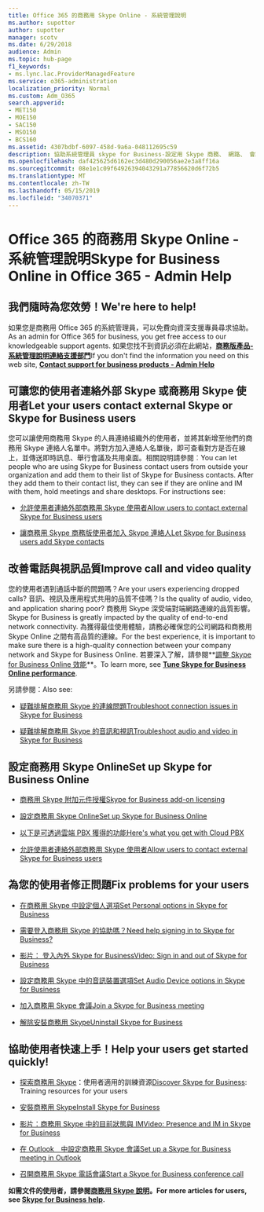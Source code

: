 ```yaml
---
title: Office 365 的商務用 Skype Online - 系統管理說明
ms.author: supotter
author: supotter
manager: scotv
ms.date: 6/29/2018
audience: Admin
ms.topic: hub-page
f1_keywords:
- ms.lync.lac.ProviderManagedFeature
ms.service: o365-administration
localization_priority: Normal
ms.custom: Adm_O365
search.appverid:
- MET150
- MOE150
- SAC150
- MSO150
- BCS160
ms.assetid: 4307bdbf-6097-458d-9a6a-048112695c59
description: 協助系統管理員 skype for Business-設定用 Skype 商務、 網路、 會議及 IM、 及外部使用者的存取權。 設定、 進行疑難排解，並檢視流量報告。
ms.openlocfilehash: daf425625d6162ec3d480d290056ae2e3a8ff16a
ms.sourcegitcommit: 08e1e1c09f64926394043291a77856620d6f72b5
ms.translationtype: MT
ms.contentlocale: zh-TW
ms.lasthandoff: 05/15/2019
ms.locfileid: "34070371"
---
```

# <a name="skype-for-business-online-in-office-365---admin-help"></a><span data-ttu-id="9e7fe-104">Office 365 的商務用 Skype Online - 系統管理說明</span><span class="sxs-lookup"><span data-stu-id="9e7fe-104">Skype for Business Online in Office 365 - Admin Help</span></span>

## <a name="were-here-to-help"></a><span data-ttu-id="9e7fe-105">我們隨時為您效勞！</span><span class="sxs-lookup"><span data-stu-id="9e7fe-105">We're here to help!</span></span>

<span data-ttu-id="9e7fe-106">如果您是商務用 Office 365 的系統管理員，可以免費向資深支援專員尋求協助。</span><span class="sxs-lookup"><span data-stu-id="9e7fe-106">As an admin for Office 365 for business, you get free access to our knowledgeable support agents.</span></span> <span data-ttu-id="9e7fe-107">如果您找不到資訊必須在此網站，**[商務版產品-系統管理說明連絡支援部門](https://support.office.com/article/32a17ca7-6fa0-4870-8a8d-e25ba4ccfd4b)**</span><span class="sxs-lookup"><span data-stu-id="9e7fe-107">If you don't find the information you need on this web site, **[Contact support for business products - Admin Help](https://support.office.com/article/32a17ca7-6fa0-4870-8a8d-e25ba4ccfd4b)**</span></span>
  
## <a name="let-your-users-contact-external-skype-or-skype-for-business-users"></a><span data-ttu-id="9e7fe-108">可讓您的使用者連絡外部 Skype 或商務用 Skype 使用者</span><span class="sxs-lookup"><span data-stu-id="9e7fe-108">Let your users contact external Skype or Skype for Business users</span></span>

<span data-ttu-id="9e7fe-p103">您可以讓使用商務用 Skype 的人員連絡組織外的使用者，並將其新增至他們的商務用 Skype 連絡人名單中。將對方加入連絡人名單後，即可查看對方是否在線上，並傳送即時訊息、舉行會議及共用桌面。相關說明請參閱︰</span><span class="sxs-lookup"><span data-stu-id="9e7fe-p103">You can let people who are using Skype for Business contact users from outside your organization and add them to their list of Skype for Business contacts. After they add them to their contact list, they can see if they are online and IM with them, hold meetings and share desktops. For instructions see:</span></span>
  
- [<span data-ttu-id="9e7fe-112">允許使用者連絡外部商務用 Skype 使用者</span><span class="sxs-lookup"><span data-stu-id="9e7fe-112">Allow users to contact external Skype for Business users</span></span>](https://support.office.com/article/b414873a-0059-4cd5-aea1-e5d0857dbc94)
    
- [<span data-ttu-id="9e7fe-113">讓商務用 Skype 商務版使用者加入 Skype 連絡人</span><span class="sxs-lookup"><span data-stu-id="9e7fe-113">Let Skype for Business users add Skype contacts</span></span>](https://support.office.com/article/08666236-1894-42ae-8846-e49232bbc460)
    
## <a name="improve-call-and-video-quality"></a><span data-ttu-id="9e7fe-114">改善電話與視訊品質</span><span class="sxs-lookup"><span data-stu-id="9e7fe-114">Improve call and video quality</span></span>

<span data-ttu-id="9e7fe-115">您的使用者遇到通話中斷的問題嗎？</span><span class="sxs-lookup"><span data-stu-id="9e7fe-115">Are your users experiencing dropped calls?</span></span> <span data-ttu-id="9e7fe-116">音訊、視訊及應用程式共用的品質不佳嗎？</span><span class="sxs-lookup"><span data-stu-id="9e7fe-116">Is the quality of audio, video, and application sharing poor?</span></span> <span data-ttu-id="9e7fe-117">商務用 Skype 深受端對端網路連線的品質影響。</span><span class="sxs-lookup"><span data-stu-id="9e7fe-117">Skype for Business is greatly impacted by the quality of end-to-end network connectivity.</span></span> <span data-ttu-id="9e7fe-118">為獲得最佳使用體驗，請務必確保您的公司網路和商務用 Skype Online 之間有高品質的連線。</span><span class="sxs-lookup"><span data-stu-id="9e7fe-118">For the best experience, it is important to make sure there is a high-quality connection between your company network and Skype for Business Online.</span></span> <span data-ttu-id="9e7fe-119">若要深入了解，請參閱**[調整 Skype for Business Online 效能](tune-skype-for-business-online-performance.md)**。</span><span class="sxs-lookup"><span data-stu-id="9e7fe-119">To learn more, see **[Tune Skype for Business Online performance](tune-skype-for-business-online-performance.md)**.</span></span> 
  
<span data-ttu-id="9e7fe-120">另請參閱：</span><span class="sxs-lookup"><span data-stu-id="9e7fe-120">Also see:</span></span>
  
- [<span data-ttu-id="9e7fe-121">疑難排解商務用 Skype 的連線問題</span><span class="sxs-lookup"><span data-stu-id="9e7fe-121">Troubleshoot connection issues in Skype for Business</span></span>](https://support.office.com/article/ca302828-783f-425c-bbe2-356348583771)
    
- [<span data-ttu-id="9e7fe-122">疑難排解商務用 Skype 的音訊和視訊</span><span class="sxs-lookup"><span data-stu-id="9e7fe-122">Troubleshoot audio and video in Skype for Business</span></span>](https://support.office.com/article/62777bc6-c52b-47ae-84ba-a8905c3b71dc)
    
## <a name="set-up-skype-for-business-online"></a><span data-ttu-id="9e7fe-123">設定商務用 Skype Online</span><span class="sxs-lookup"><span data-stu-id="9e7fe-123">Set up Skype for Business Online</span></span>

- [<span data-ttu-id="9e7fe-124">商務用 Skype 附加元件授權</span><span class="sxs-lookup"><span data-stu-id="9e7fe-124">Skype for Business add-on licensing</span></span>](https://support.office.com/article/3ed752b1-5983-43f9-bcfd-760619ab40a7)
    
- [<span data-ttu-id="9e7fe-125">設定商務用 Skype Online</span><span class="sxs-lookup"><span data-stu-id="9e7fe-125">Set up Skype for Business Online</span></span>](https://support.office.com/article/40296968-e779-4259-980b-c2de1c044c6e)
    
- [<span data-ttu-id="9e7fe-126">以下是可透過雲端 PBX 獲得的功能</span><span class="sxs-lookup"><span data-stu-id="9e7fe-126">Here's what you get with Cloud PBX</span></span>](https://support.office.com/article/bc9756d1-8a2f-42c4-98f6-afb17c29231c)
    
- [<span data-ttu-id="9e7fe-127">允許使用者連絡外部商務用 Skype 使用者</span><span class="sxs-lookup"><span data-stu-id="9e7fe-127">Allow users to contact external Skype for Business users</span></span>](https://support.office.com/article/b414873a-0059-4cd5-aea1-e5d0857dbc94)
    
## <a name="fix-problems-for-your-users"></a><span data-ttu-id="9e7fe-128">為您的使用者修正問題</span><span class="sxs-lookup"><span data-stu-id="9e7fe-128">Fix problems for your users</span></span>

- [<span data-ttu-id="9e7fe-129">在商務用 Skype 中設定個人選項</span><span class="sxs-lookup"><span data-stu-id="9e7fe-129">Set Personal options in Skype for Business</span></span>](https://support.office.com/article/68bacc31-71d3-44c3-a4d4-64da78c447aa#bkmk-stop-automatic-startup)
    
- [<span data-ttu-id="9e7fe-130">需要登入商務用 Skype 的協助嗎？</span><span class="sxs-lookup"><span data-stu-id="9e7fe-130">Need help signing in to Skype for Business?</span></span>](https://support.office.com/article/448b8ea7-5b33-444a-afd4-175fc9930d05)
    
- [<span data-ttu-id="9e7fe-131">影片： 登入內外 Skype for Business</span><span class="sxs-lookup"><span data-stu-id="9e7fe-131">Video: Sign in and out of Skype for Business</span></span>](https://support.office.com/article/8abed4b3-ac48-493e-9d76-0e10140e9451)
    
- [<span data-ttu-id="9e7fe-132">設定商務用 Skype 中的音訊裝置選項</span><span class="sxs-lookup"><span data-stu-id="9e7fe-132">Set Audio Device options in Skype for Business</span></span>](https://support.office.com/article/2533d929-9814-4349-8ae4-fca29246e2ff)
    
- [<span data-ttu-id="9e7fe-133">加入商務用 Skype 會議</span><span class="sxs-lookup"><span data-stu-id="9e7fe-133">Join a Skype for Business meeting</span></span>](https://support.office.com/article/3862be6d-758a-4064-a016-67c0febf3cd5)
    
- [<span data-ttu-id="9e7fe-134">解除安裝商務用 Skype</span><span class="sxs-lookup"><span data-stu-id="9e7fe-134">Uninstall Skype for Business</span></span>](https://support.office.com/article/28C4A036-7F22-406C-B7F4-87894CBAF902)
    
## <a name="help-your-users-get-started-quickly"></a><span data-ttu-id="9e7fe-135">協助使用者快速上手！</span><span class="sxs-lookup"><span data-stu-id="9e7fe-135">Help your users get started quickly!</span></span>

- <span data-ttu-id="9e7fe-136">[探索商務用 Skype](https://support.office.com/article/8a3491a3-c095-4718-80cf-cbbe4afe4eba)：使用者適用的訓練資源</span><span class="sxs-lookup"><span data-stu-id="9e7fe-136">[Discover Skype for Business](https://support.office.com/article/8a3491a3-c095-4718-80cf-cbbe4afe4eba): Training resources for your users</span></span> 
    
- [<span data-ttu-id="9e7fe-137">安裝商務用 Skype</span><span class="sxs-lookup"><span data-stu-id="9e7fe-137">Install Skype for Business</span></span>](https://support.office.com/article/8a0d4da8-9d58-44f9-9759-5c8f340cb3fb)
    
- [<span data-ttu-id="9e7fe-138">影片：商務用 Skype 中的目前狀態與 IM</span><span class="sxs-lookup"><span data-stu-id="9e7fe-138">Video: Presence and IM in Skype for Business</span></span>](https://support.office.com/article/c873b869-4ce0-4375-9bea-5de150eaf081)
    
- [<span data-ttu-id="9e7fe-139">在 Outlook　中設定商務用 Skype 會議</span><span class="sxs-lookup"><span data-stu-id="9e7fe-139">Set up a Skype for Business meeting in Outlook</span></span>](https://support.office.com/article/b8305620-d16e-4667-989d-4a977aad6556)
    
- [<span data-ttu-id="9e7fe-140">召開商務用 Skype 電話會議</span><span class="sxs-lookup"><span data-stu-id="9e7fe-140">Start a Skype for Business conference call</span></span>](https://support.office.com/article/8dc8ac52-91ac-4db9-8672-11551fdaf997)
    
 <span data-ttu-id="9e7fe-141">**如需文件的使用者，請參閱[商務用 Skype 說明](https://support.office.com/article/4fbe07ce-6b15-4a06-bcf0-baea57890410)。**</span><span class="sxs-lookup"><span data-stu-id="9e7fe-141">**For more articles for users, see [Skype for Business help](https://support.office.com/article/4fbe07ce-6b15-4a06-bcf0-baea57890410).**</span></span>
  

